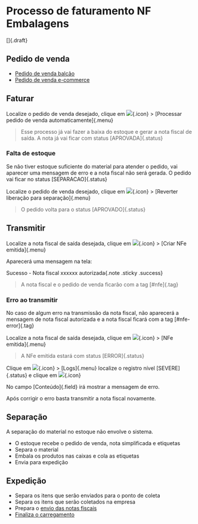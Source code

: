 # Processo de faturamento NF Embalagens

[]{.draft}

## Pedido de venda

* [Pedido de venda balcão](/sale/sale)
* [Pedido de venda e-commerce](ideris)

## Faturar

Localize o pedido de venda desejado, clique em ![](https://static.zenerp.app.br/icons/action-forward.svg){.icon} > [Processar pedido de venda automaticamente]{.menu}

>Esse processo já vai fazer a baixa do estoque e gerar a nota fiscal de saída. A nota já vai ficar com status [APROVADA]{.status}

### Falta de estoque

Se não tiver estoque suficiente do material para atender o pedido, vai aparecer uma mensagem de erro e a nota fiscal não será gerada. O pedido vai ficar no status [SEPARACAO]{.status}

Localize o pedido de venda desejado, clique em ![](https://static.zenerp.app.br/icons/action-forward.svg){.icon} > [Reverter liberação para separação]{.menu}

>O pedido volta para o status [APROVADO]{.status}

## Transmitir

Localize a nota fiscal de saída desejada, clique em ![](https://static.zenerp.app.br/icons/action-forward.svg){.icon} > [Criar NFe emitida]{.menu}

Aparecerá uma mensagem na tela: 

Sucesso - Nota fiscal xxxxxx autorizada{.note .sticky .success}

>A nota fiscal e o pedido de venda ficarão com a tag [#nfe]{.tag}

### Erro ao transmitir

No caso de algum erro na transmissão da nota fiscal, não aparecerá a mensagem de nota fiscal autorizada e a nota fiscal ficará com a tag [#nfe-error]{.tag}

Localize a nota fiscal de saída desejada, clique em ![](https://static.zenerp.app.br/icons/action-more-tr.svg){.icon} > [NFe emitida]{.menu}

>A NFe emitida estará com status [ERROR]{.status}

Clique em ![](https://static.zenerp.app.br/icons/action-more-tr.svg){.icon} > [Logs]{.menu} localize o registro nível [SEVERE]{.status} e clique em ![](https://static.zenerp.app.br/icons/action-read.svg){.icon}

No campo [Conteúdo]{.field} irá mostrar a mensagem de erro.

Após corrigir o erro basta transmitir a nota fiscal novamente.

## Separação

A separação do material no estoque não envolve o sistema. 

* O estoque recebe o pedido de venda, nota simplificada e etiquetas
* Separa o material
* Embala os produtos nas caixas e cola as etiquetas
* Envia para expedição

## Expedição

* Separa os itens que serão enviados para o ponto de coleta
* Separa os itens que serão coletados na empresa
* Prepara o [envio das notas fiscais](/shipping/shipment)
* [Finaliza o carregamento](/shipping/shipment)